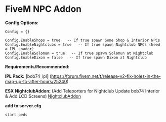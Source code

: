 # FiveM NPC Addon

**Config Options:**
```
Config = {}

Config.EnableShops = true   -- If true spawn Some Shop & Interior NPCs
Config.EnableNightclubs = true   -- If true spawn Nightclub NPCs (Need a IPL Loader)
Config.EnableSolomun = true   -- If true spawn Solomun at Nightclub
Config.EnableDixon = false   -- If true spawn Dixon at Nightclub
```

**Requirements/Recommended:**

**IPL Pack:**
[bob74_ipl]
(https://forum.fivem.net/t/release-v2-fix-holes-in-the-map-up-to-after-hours/25240)

**ESX NightclubAddon:** 
(Add Teleporters for Nightclub Update bob74 Interior & Add LCD Screens)
[NightclubAddon](https://github.com/SFL-Master/FiveM_NightclubAddon)

**add to server.cfg**

```
start peds
```
